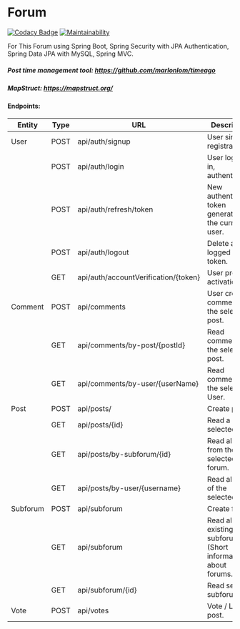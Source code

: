 # Forum

[![Codacy Badge](https://app.codacy.com/project/badge/Grade/834adefe710b439e895a73b838b389ae)](https://www.codacy.com/manual/wow.laszlo/Forum?utm_source=github.com&utm_medium=referral&utm_content=NemesLaszlo/Forum&utm_campaign=Badge_Grade)
[![Maintainability](https://api.codeclimate.com/v1/badges/b199b62b220d9434e88c/maintainability)](https://codeclimate.com/github/NemesLaszlo/Forum/maintainability)

For This Forum using Spring Boot, Spring Security with JPA Authentication, Spring Data JPA with MySQL, Spring MVC.

##### Post time management tool: https://github.com/marlonlom/timeago

##### MapStruct: https://mapstruct.org/

#### Endpoints:

| Entity   | Type | URL                                  | Description                                                    |
| -------- | ---- | ------------------------------------ | -------------------------------------------------------------- |
| User     | POST | api/auth/signup                      | User sing up / registration.                                   |
|          | POST | api/auth/login                       | User logging in, authenticate.                                 |
|          | POST | api/auth/refresh/token               | New authentication token generation for the current user.      |
|          | POST | api/auth/logout                      | Delete actual logged in user token.                            |
|          | GET  | api/auth/accountVerification/{token} | User profile activation.                                       |
| Comment  | POST | api/comments                         | User create a comment to the selected post.                    |
|          | GET  | api/comments/by-post/{postId}        | Read comments of the selected post.                            |
|          | GET  | api/comments/by-user/{userName}      | Read comments of the selected User.                            |
| Post     | POST | api/posts/                           | Create post.                                                   |
|          | GET  | api/posts/{id}                       | Read a single selected post.                                   |
|          | GET  | api/posts/by-subforum/{id}           | Read all posts from the selected forum.                        |
|          | GET  | api/posts/by-user/{username}         | Read all posts of the selected user.                           |
| Subforum | POST | api/subforum                         | Create forum.                                                  |
|          | GET  | api/subforum                         | Read all existing subforum. (Short informations about forums.) |
|          | GET  | api/subforum/{id}                    | Read selected subforum.                                        |
| Vote     | POST | api/votes                            | Vote / Like a post.                                            |
